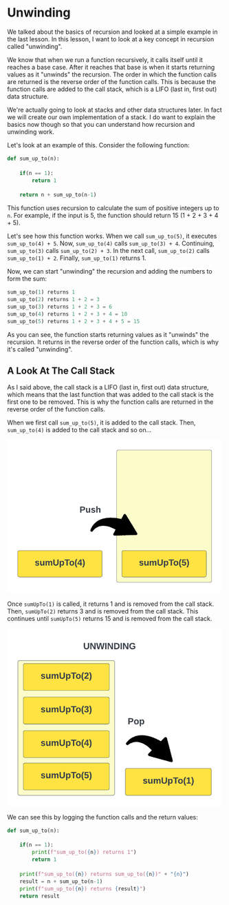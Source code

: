 # Unwinding

We talked about the basics of recursion and looked at a simple example in the last lesson. In this lesson, I want to look at a key concept in recursion called "unwinding".

We know that when we run a function recursively, it calls itself until it reaches a base case. After it reaches that base is when it starts returning values as it "unwinds" the recursion. The order in which the function calls are returned is the reverse order of the function calls. This is because the function calls are added to the call stack, which is a LIFO (last in, first out) data structure.

We're actually going to look at stacks and other data structures later. In fact we will create our own implementation of a stack. I do want to explain the basics now though so that you can understand how recursion and unwinding work.

Let's look at an example of this. Consider the following function:

```python
def sum_up_to(n):

    if(n == 1):
        return 1
    
    return n + sum_up_to(n-1)
```

This function uses recursion to calculate the sum of positive integers up to `n`. For example, if the input is 5, the function should return 15 (1 + 2 + 3 + 4 + 5).

Let's see how this function works. When we call `sum_up_to(5)`, it executes `sum_up_to(4) + 5`. Now, `sum_up_to(4)` calls `sum_up_to(3) + 4`. Continuing, `sum_up_to(3)` calls `sum_up_to(2) + 3`. In the next call, `sum_up_to(2)` calls `sum_up_to(1) + 2`. Finally, `sum_up_to(1)` returns 1.

Now, we can start "unwinding" the recursion and adding the numbers to form the sum:

```python
sum_up_to(1) returns 1
sum_up_to(2) returns 1 + 2 = 3
sum_up_to(3) returns 1 + 2 + 3 = 6
sum_up_to(4) returns 1 + 2 + 3 + 4 = 10
sum_up_to(5) returns 1 + 2 + 3 + 4 + 5 = 15
```

As you can see, the function starts returning values as it "unwinds" the recursion. It returns in the reverse order of the function calls, which is why it's called "unwinding".

## A Look At The Call Stack

As I said above, the call stack is a LIFO (last in, first out) data structure, which means that the last function that was added to the call stack is the first one to be removed. This is why the function calls are returned in the reverse order of the function calls.

When we first call `sum_up_to(5)`, it is added to the call stack. Then, `sum_up_to(4)` is added to the call stack and so on...

<img src="../../assets/images/recursion-stack-1.png" width="500" />

Once `sumUpTo(1)` is called, it returns 1 and is removed from the call stack. Then, `sumUpTo(2)` returns 3 and is removed from the call stack. This continues until `sumUpTo(5)` returns 15 and is removed from the call stack.

<img src="../../assets/images/recursion-stack-2.png" width="500" />

We can see this by logging the function calls and the return values:

```python
def sum_up_to(n):

    if(n == 1):
        print(f"sum_up_to({n}) returns 1")
        return 1
    
    print(f"sum_up_to({n}) returns sum_up_to({n})" + "{n}")
    result = n + sum_up_to(n-1)
    print(f"sum_up_to({n}) returns {result}")
    return result
```

